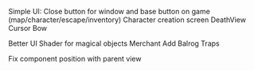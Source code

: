 Simple UI: Close button for window and base button on game (map/character/escape/inventory)
Character creation screen
DeathView
Cursor
Bow

Better UI
Shader for magical objects
Merchant
Add Balrog
Traps  

Fix component position with parent view